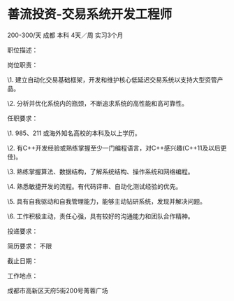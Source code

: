 # 善流投资-交易系统开发工程师

200-300/天 成都 本科 4天／周 实习3个月

职位描述：

 岗位职责：

\1. 建立自动化交易基础框架，开发和维护核心低延迟交易系统以支持大型资管产品。

\2. 分析并优化系统内的瓶颈，不断追求系统的高性能和高可靠性。

任职要求：

\1. 985、211 或海外知名高校的本科及以上学历。

\2. 有C++开发经验或熟练掌握至少一门编程语言，对C++感兴趣(C++11及以后更佳)。

\3. 熟练掌握算法、数据结构，了解系统结构、操作系统和网络编程。

\4. 熟悉敏捷开发的流程。有代码评审、自动化测试经验的优先。

\5. 具有自我驱动和自我管理能力，能够主动钻研系统，发现并解决问题。

\6. 工作积极主动，责任心强，具有较好的沟通能力和团队合作精神。  

投递要求：

简历要求： 不限

截止日期：

工作地点：

成都市高新区天府5街200号菁蓉广场